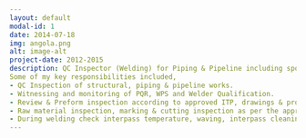 ```yaml
---
layout: default
modal-id: 1
date: 2014-07-18
img: angola.png
alt: image-alt
project-date: 2012-2015
description: QC Inspector (Welding) for Piping & Pipeline including spools & jumpers, riser tower quad, Tri and string pipelines, Double joints for gas export and water injection pipelines, Pipe in pipe swage welds, Cladding, Structures including suction piles/ILT/FLET/SIV,URTA & LRTA structures, Buoyancy tanks, Midwater arches.  
Some of my key responsibilities included,
- QC Inspection of structural, piping & pipeline works.
- Witnessing and monitoring of PQR, WPS and Welder Qualification.
- Review & Preform inspection according to approved ITP, drawings & procedures method statements.
- Raw material inspection, marking & cutting inspection as per the approved drawings.
- During welding check interpass temperature, waving, interpass cleaning, maintaining welding parameters.
---
```

